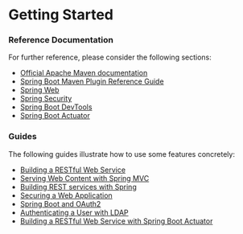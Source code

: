 # Getting Started

### Reference Documentation
For further reference, please consider the following sections:

* [Official Apache Maven documentation](https://maven.apache.org/guides/index.html)
* [Spring Boot Maven Plugin Reference Guide](https://docs.spring.io/spring-boot/docs/2.2.5.RELEASE/maven-plugin/)
* [Spring Web](https://docs.spring.io/spring-boot/docs/2.2.5.RELEASE/reference/htmlsingle/#boot-features-developing-web-applications)
* [Spring Security](https://docs.spring.io/spring-boot/docs/2.2.5.RELEASE/reference/htmlsingle/#boot-features-security)
* [Spring Boot DevTools](https://docs.spring.io/spring-boot/docs/2.2.5.RELEASE/reference/htmlsingle/#using-boot-devtools)
* [Spring Boot Actuator](https://docs.spring.io/spring-boot/docs/2.2.5.RELEASE/reference/htmlsingle/#production-ready)

### Guides
The following guides illustrate how to use some features concretely:

* [Building a RESTful Web Service](https://spring.io/guides/gs/rest-service/)
* [Serving Web Content with Spring MVC](https://spring.io/guides/gs/serving-web-content/)
* [Building REST services with Spring](https://spring.io/guides/tutorials/bookmarks/)
* [Securing a Web Application](https://spring.io/guides/gs/securing-web/)
* [Spring Boot and OAuth2](https://spring.io/guides/tutorials/spring-boot-oauth2/)
* [Authenticating a User with LDAP](https://spring.io/guides/gs/authenticating-ldap/)
* [Building a RESTful Web Service with Spring Boot Actuator](https://spring.io/guides/gs/actuator-service/)

